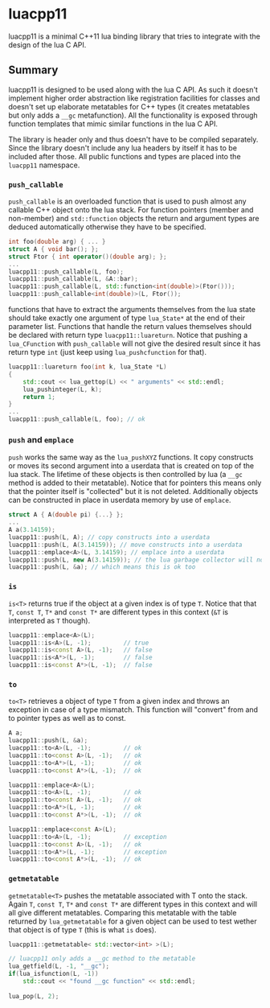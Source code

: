 # luacpp11

luacpp11 is a minimal C++11 lua binding library that tries to integrate with the
design of the lua C API.

## Summary

luacpp11 is designed to be used along with the lua C API. As such it doesn't 
implement higher order abstraction like registration facilities for classes and
doesn't set up elaborate metatables for C++ types (it creates metatables but
only adds a `__gc` metafunction). All the functionality is exposed through
function templates that mimic similar functions in the lua C API.

The library is header only and thus doesn't have to be compiled separately.
Since the library doesn't include any lua headers by itself it has to be
included after those. All public functions and types are placed into the
`luacpp11` namespace. 

### `push_callable`

`push_callable` is an overloaded function that is used to push almost any
callable C++ object onto the lua stack. For function pointers (member and
non-member) and `std::function` objects the return and argument types are
deduced automatically otherwise they have to be specified. 

```c++
int foo(double arg) { ... }
struct A { void bar(); };
struct Ftor { int operator()(double arg); };
...
luacpp11::push_callable(L, foo);
luacpp11::push_callable(L, &A::bar);
luacpp11::push_callable(L, std::function<int(double)>(Ftor()));
luacpp11::push_callable<int(double)>(L, Ftor());
```

functions that have to extract the arguments themselves from the lua state
should take exactly one argument of type `lua_State*` at the end of their
parameter list. Functions that handle the return values themselves should be
declared with return type `luacpp11::luareturn`. Notice that pushing a
`lua_CFunction` with `push_callable` will not give the desired result since it
has return type `int` (just  keep using `lua_pushcfunction` for that). 

```c++
luacpp11::luareturn foo(int k, lua_State *L)
{
    std::cout << lua_gettop(L) << " arguments" << std::endl;
    lua_pushinteger(L, k);
    return 1;
}
...
luacpp11::push_callable(L, foo); // ok
```

### `push` and `emplace`
`push` works the same way as the `lua_pushXYZ` functions. It copy constructs
or moves its second argument into a userdata that is created on top of the lua
stack. The lifetime of these objects is then controlled by lua (a `__gc` method
is added to their metatable). Notice that for pointers this means only that the
pointer itself is "collected" but it is not deleted.
Additionally objects can be constructed in place in userdata memory by use of
`emplace`.

```c++
struct A { A(double pi) {...} };
...
A a(3.14159);
luacpp11::push(L, A); // copy constructs into a userdata
luacpp11::push(L, A(3.14159)); // move constructs into a userdata
luacpp11::emplace<A>(L, 3.14159); // emplace into a userdata
luacpp11::push(L, new A(3.14159)); // the lua garbage collector will not delete this!
luacpp11::push(L, &a); // which means this is ok too
```

### `is`
`is<T>` returns true if the object at a given index is of type `T`. Notice that
that `T`, `const T`, `T*` and `const T*` are different types in this context
(`&T` is interpreted as `T` though).

```c++
luacpp11::emplace<A>(L);
luacpp11::is<A>(L, -1);         // true
luacpp11::is<const A>(L, -1);   // false
luacpp11::is<A*>(L, -1);        // false
luacpp11::is<const A*>(L, -1);  // false
```

### `to`
`to<T>` retrieves a object of type `T` from a given index and throws an exception
in case of a type mismatch. This function will "convert" from and to pointer
types as well as to const.

```c++
A a;
luacpp11::push(L, &a);
luacpp11::to<A>(L, -1);         // ok
luacpp11::to<const A>(L, -1);   // ok
luacpp11::to<A*>(L, -1);        // ok
luacpp11::to<const A*>(L, -1);  // ok

luacpp11::emplace<A>(L);
luacpp11::to<A>(L, -1);         // ok
luacpp11::to<const A>(L, -1);   // ok
luacpp11::to<A*>(L, -1);        // ok
luacpp11::to<const A*>(L, -1);  // ok

luacpp11::emplace<const A>(L);
luacpp11::to<A>(L, -1);         // exception
luacpp11::to<const A>(L, -1);   // ok
luacpp11::to<A*>(L, -1);        // exception
luacpp11::to<const A*>(L, -1);  // ok
```
### `getmetatable`
`getmetatable<T>` pushes the metatable associated with T onto the stack. Again
`T`, `const T`, `T*` and `const T*` are different types in this context and will
all give different metatables. Comparing this metatable with the table returned
by `lua_getmetatable` for a given object can be used to test wether that object
is of type `T` (this is what `is` does).

```c++
luacpp11::getmetatable< std::vector<int> >(L);

// luacpp11 only adds a __gc method to the metatable
lua_getfield(L, -1, "__gc");
if(lua_isfunction(L, -1))
    std::cout << "found __gc function" << std::endl;
    
lua_pop(L, 2);
```
